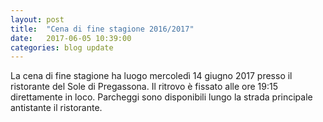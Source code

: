 ```yaml
---
layout: post
title:  "Cena di fine stagione 2016/2017"
date:   2017-06-05 10:39:00
categories: blog update
---
```

La cena di fine stagione ha luogo mercoledì 14 giugno 2017 presso il ristorante del Sole di Pregassona. Il ritrovo è fissato alle ore 19:15 direttamente in loco. Parcheggi sono disponibili lungo la strada principale antistante il ristorante.